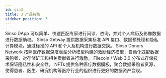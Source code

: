 ```yaml
---
id: sin3
title: 3 产品特色
sidebar_position: 3
---
```


Sinso DApp 可以简单、快速匹配专家进行问诊、咨询，并对个人病历及影像数据进行数据确权。
Sinso Getway 提供数据采集标准 API 接口、数据预处理和隐私计算模块，通过标准的 API 和个人及机构进行数据交换。
Sinso Donors Network 按照医疗数据深度表型分析模型构建的激励经济模型，自动化匹配数据采购者，对存储矿工和相关贡献者进行激励。
Filecoin / Web 3.0 分布式存储技术保证隐私性和安全性。
NFTs 提供各种医疗数据模板，聚合数据采购者资源，使得患者、医生、研究机构等医疗行业的组织进行更好的数据资产变现。
